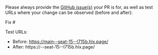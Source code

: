 Please always provide the [GitHub issue(s)](../issues) your PR is for, as well as test URLs where your change can be observed (before and after):

Fix #<gh-issue-id>

Test URLs:
- Before: https://main--seat-15--l715b.hlx.page/
- After: https://<branch>--seat-15--l715b.hlx.page/
